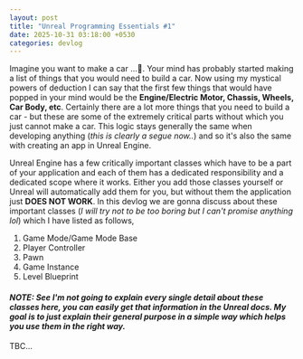 ```yaml
---
layout: post
title: "Unreal Programming Essentials #1"
date: 2025-10-31 03:18:00 +0530
categories: devlog
---
```


Imagine you want to make a car ...🤔. Your mind has probably started making a list of things that you would need to build a car. Now using my mystical powers of deduction I can say that the first few things that would have popped in your mind would be the **Engine/Electric Motor, Chassis, Wheels, Car Body, etc**. Certainly there are a lot more things that you need to build a car - but these are some of the extremely critical parts without which you just cannot make a car. This logic stays generally the same when developing anything (_this is clearly a segue now.._) and so it's also the same with creating an app in Unreal Engine.

Unreal Engine has a few critically important classes which have to be a part of your application and each of them has a dedicated responsibility and a dedicated scope where it works. Either you add those classes yourself or Unreal will automatically add them for you, but without them the application just **DOES NOT WORK**. In this devlog we are gonna discuss about these important classes (_I will try not to be too boring but I can't promise anything lol_) which I have listed as follows,

1. Game Mode/Game Mode Base
1. Player Controller
1. Pawn
1. Game Instance
1. Level Blueprint

#### _NOTE: See I'm not going to explain every single detail about these classes here, you can easily get that information in the Unreal docs. My goal is to just explain their general purpose in a simple way which helps you use them in the right way._

TBC...
